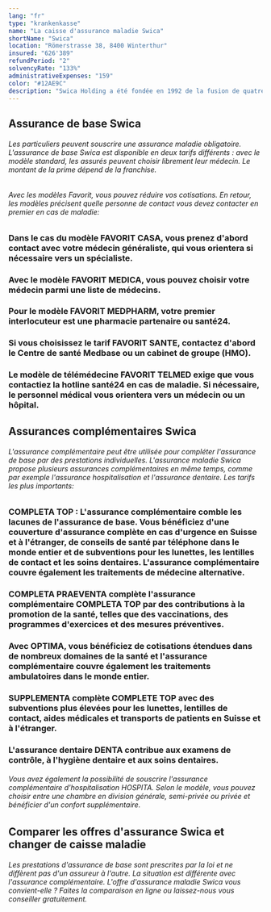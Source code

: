 ```yaml
---
lang: "fr"
type: "krankenkasse"
name: "La caisse d'assurance maladie Swica"
shortName: "Swica"
location: "Römerstrasse 38, 8400 Winterthur"
insured: "626'389"
refundPeriod: "2"
solvencyRate: "133%"
administrativeExpenses: "159"
color: "#12AE9C"
description: "Swica Holding a été fondée en 1992 de la fusion de quatre caisses maladie différentes. L'entreprise se concentre sur l'assurance maladie et l'assurance accidents. Le siège de l'entreprise se trouve à Winterthour. L'offre comprend l'assurance de base obligatoire ainsi que diverses assurances complémentaires, dont l'assurance hospitalisation, l'assurance dentaire et l'assurance indemnités journalières. Plus de 1,3 million de particuliers ont souscrit une assurance maladie auprès de Swica et les recettes de primes s'élèvent à 4,6 milliards de francs en 2018. Comparez les offres d'assurance et trouvez la caisse maladie qui vous convient le mieux."
---
```


## Assurance de base Swica

###### Les particuliers peuvent souscrire une assurance maladie obligatoire. L'assurance de base Swica est disponible en deux tarifs différents : avec le modèle standard, les assurés peuvent choisir librement leur médecin. Le montant de la prime dépend de la franchise.

###### Avec les modèles Favorit, vous pouvez réduire vos cotisations. En retour, les modèles précisent quelle personne de contact vous devez contacter en premier en cas de maladie:

### Dans le cas du modèle FAVORIT CASA, vous prenez d'abord contact avec votre médecin généraliste, qui vous orientera si nécessaire vers un spécialiste.

### Avec le modèle FAVORIT MEDICA, vous pouvez choisir votre médecin parmi une liste de médecins.

### Pour le modèle FAVORIT MEDPHARM, votre premier interlocuteur est une pharmacie partenaire ou santé24.

### Si vous choisissez le tarif FAVORIT SANTE, contactez d'abord le Centre de santé Medbase ou un cabinet de groupe (HMO).

### Le modèle de télémédecine FAVORIT TELMED exige que vous contactiez la hotline santé24 en cas de maladie. Si nécessaire, le personnel médical vous orientera vers un médecin ou un hôpital.

## Assurances complémentaires Swica

###### L'assurance complémentaire peut être utilisée pour compléter l'assurance de base par des prestations individuelles. L'assurance maladie Swica propose plusieurs assurances complémentaires en même temps, comme par exemple l'assurance hospitalisation et l'assurance dentaire. Les tarifs les plus importants:

### COMPLETA TOP : L'assurance complémentaire comble les lacunes de l'assurance de base. Vous bénéficiez d'une couverture d'assurance complète en cas d'urgence en Suisse et à l'étranger, de conseils de santé par téléphone dans le monde entier et de subventions pour les lunettes, les lentilles de contact et les soins dentaires. L'assurance complémentaire couvre également les traitements de médecine alternative.

### COMPLETA PRAEVENTA complète l'assurance complémentaire COMPLETA TOP par des contributions à la promotion de la santé, telles que des vaccinations, des programmes d'exercices et des mesures préventives.

### Avec OPTIMA, vous bénéficiez de cotisations étendues dans de nombreux domaines de la santé et l'assurance complémentaire couvre également les traitements ambulatoires dans le monde entier.

### SUPPLEMENTA complète COMPLETE TOP avec des subventions plus élevées pour les lunettes, lentilles de contact, aides médicales et transports de patients en Suisse et à l'étranger.

### L'assurance dentaire DENTA contribue aux examens de contrôle, à l'hygiène dentaire et aux soins dentaires.

###### Vous avez également la possibilité de souscrire l'assurance complémentaire d'hospitalisation HOSPITA. Selon le modèle, vous pouvez choisir entre une chambre en division générale, semi-privée ou privée et bénéficier d'un confort supplémentaire.

## Comparer les offres d'assurance Swica et changer de caisse maladie

###### Les prestations d'assurance de base sont prescrites par la loi et ne diffèrent pas d'un assureur à l'autre. La situation est différente avec l'assurance complémentaire. L'offre d'assurance maladie Swica vous convient-elle ? Faites la comparaison en ligne ou laissez-nous vous conseiller gratuitement.
